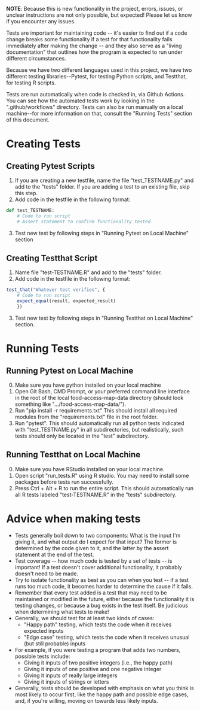 __NOTE__: Because this is new functionality in the project, errors, issues, or unclear instructions are not only possible, but expected! Please let us know if you encounter any issues. 

Tests are important for maintaining code -- it's easier to find out if a code change breaks some functionality if a test for that functionality fails immediately after making the change -- and they also serve as a "living documentation" that outlines how the program is expected to run under different circumstances.

Because we have two different languages used in this project, we have two different testing libraries--Pytest, for testing Python scripts, and Testthat, for testing R scripts.

Tests are run automatically when code is checked in, via Github Actions. You can see how the automated tests work by looking in the ".github/workflows" directory. Tests can also be run manually on a local machine--for more information on that, consult the "Running Tests" section of this document. 

# Creating Tests

## Creating Pytest Scripts

1. If you are creating a new testfile, name the file "test_TESTNAME.py" and add to the "tests" folder. If you are adding a test to an existing file, skip this step.
2. Add code in the testfile in the following format:
```python
def test_TESTNAME:
	# Code to run script 
	# Assert statement to confirm functionality tested
```
3. Test new test by following steps in "Running Pytest on Local Machine" section

## Creating Testthat Script

1. Name file "test-TESTNAME.R" and add to the "tests" folder. 
2. Add code in the testfile in the following format:
```R
test_that("Whatever test verifies", {
	# Code to run script
	expect_equal(result, expected_result)
	})
```
3. Test new test by following steps in "Running Testthat on Local Machine" section.

# Running Tests

## Running Pytest on Local Machine

0. Make sure you have python installed on your local machine
1. Open Git Bash, CMD Prompt, or your preferred command line interface in the root of the local food-access-map-data directory (should look something like ".../food-access-map-data/").
2. Run "pip install -r requirements.txt" This should install all required modules from the "requirements.txt" file in the root folder.
4. Run "pytest". This should automatically run all python tests indicated with "test_TESTNAME.py" in all subdirectories, but realistically, such tests should only be located in the "test" subdirectory.

## Running Testthat on Local Machine

0. Make sure you have RStudio installed on your local machine.
1. Open script "run_tests.R" using R studio. You may need to install some packages before tests run successfully.
2. Press Ctrl + Alt + R to run the entire script. This should automatically run all R tests labeled "test-TESTNAME.R" in the "tests" subdirectory.

# Advice when making tests

* Tests generally boil down to two components: What is the input I'm giving it, and what output do I expect for that input? The former is determined by the code given to it, and the latter by the assert statement at the end of the test.
* Test coverage -- how much code is tested by a set of tests -- is important! If a test doesn't cover additional functionality, it probably doesn't need to be made. 
* Try to isolate functionality as best as you can when you test -- if a test runs too much code, it becomes harder to determine the cause if it fails.
* Remember that every test added is a test that may need to be maintained or modified in the future, either because the functionality it is testing changes, or because a bug exists in the test itself. Be judicious when determining what tests to make!
* Generally, we should test for at least two kinds of cases:
  * "Happy path" testing, which tests the code when it receives expected inputs
  * "Edge case" testing, which tests the code when it receives unusual (but still probable) inputs
* For example, if you were testing a program that adds two numbers, possible tests include:
  * Giving it inputs of two positive integers (i.e., the happy path)
  * Giving it inputs of one positive and one negative integer
  * Giving it inputs of really large integers
  * Giving it inputs of strings or letters
* Generally, tests should be developed with emphasis on what you think is most likely to occur first, like the happy path and possible edge cases, and, if you're willing, moving on towards less likely inputs.
